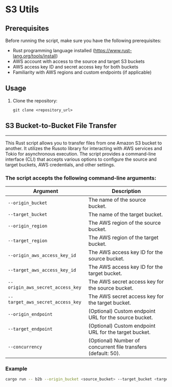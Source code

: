# S3 Utils

## Prerequisites

Before running the script, make sure you have the following prerequisites:

- Rust programming language installed (https://www.rust-lang.org/tools/install)
- AWS account with access to the source and target S3 buckets
- AWS access key ID and secret access key for both buckets
- Familiarity with AWS regions and custom endpoints (if applicable)

## Usage

1. Clone the repository:

   ```shell
   git clone <repository_url>
   ```

## S3 Bucket-to-Bucket File Transfer

---

This Rust script allows you to transfer files from one Amazon S3 bucket to another. It utilizes the Rusoto library for interacting with AWS services and Tokio for asynchronous execution. The script provides a command-line interface (CLI) that accepts various options to configure the source and target buckets, AWS credentials, and other settings.

### The script accepts the following command-line arguments:

| Argument                         | Description                                                   |
| -------------------------------- | ------------------------------------------------------------- |
| `--origin_bucket`                | The name of the source bucket.                                |
| `--target_bucket`                | The name of the target bucket.                                |
| `--origin_region`                | The AWS region of the source bucket.                          |
| `--target_region`                | The AWS region of the target bucket.                          |
| `--origin_aws_access_key_id`     | The AWS access key ID for the source bucket.                  |
| `--target_aws_access_key_id`     | The AWS access key ID for the target bucket.                  |
| `--origin_aws_secret_access_key` | The AWS secret access key for the source bucket.              |
| `--target_aws_secret_access_key` | The AWS secret access key for the target bucket.              |
| `--origin_endpoint`              | (Optional) Custom endpoint URL for the source bucket.         |
| `--target_endpoint`              | (Optional) Custom endpoint URL for the target bucket.         |
| `--concurrency`                  | (Optional) Number of concurrent file transfers (default: 50). |

### Example

```sh
cargo run -- b2b --origin_bucket <source_bucket> --target_bucket <target_bucket> --origin_region <source_region> --target_region <target_region> --origin_aws_access_key_id <source_access_key_id> --target_aws_access_key_id <target_access_key_id> --origin_aws_secret_access_key <source_secret_access_key> --target_aws_secret_access_key <target_secret_access_key [--origin_endpoint <source_custom_endpoint>] [--target_endpoint <target_custom_endpoint>] [--concurrency <num_concurrent_transfers>]

```
